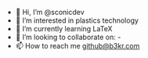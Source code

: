 - 👋 Hi, I’m @sconicdev
- 👀 I’m interested in plastics technology
- 🌱 I’m currently learning LaTeX
- 💞️ I’m looking to collaborate on: -
- 📫 How to reach me github@b3kr.com

<!---
sconicdev/sconicdev is a ✨ special ✨ repository because its `README.md` (this file) appears on your GitHub profile.
You can click the Preview link to take a look at your changes.
--->
